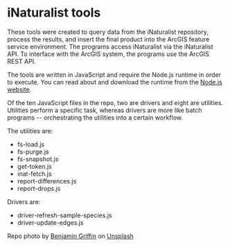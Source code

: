 # iNaturalist tools

These tools were created to query data from the iNaturalist repository, process the results, and insert the final product into the ArcGIS feature service environment.  The programs access iNaturalist via the iNaturalist API.  To interface with the ArcGIS system, the programs use the ArcGIS REST API.

The tools are written in JavaScript and require the Node.js runtime in order to execute.  You can read about and download the runtime from the <a href="https://nodejs.org/en/" target="_blank">Node.js website</a>.

Of the ten JavaScript files in the repo, two are drivers and eight are utilities.  Utilities perform a specific task, whereas drivers are more like batch programs -- orchestrating the utilities into a certain workflow.

The utilities are:

<ul>
    <li>fs-load.js</li>
    <li>fs-purge.js</li>
    <li>fs-snapshot.js</li>
    <li>get-token.js</li>
    <li>inat-fetch.js</li>
    <li>report-differences.js</li>
    <li>report-drops.js</li>
</ul>

Drivers are:

<ul>
    <li>driver-refresh-sample-species.js</li>
    <li>driver-update-edges.js</li>
</ul>

Repo photo by <a href="https://unsplash.com/@benjamingriffinproductions?utm_source=unsplash&utm_medium=referral&utm_content=creditCopyText">Benjamin Griffin</a> on <a href="https://unsplash.com/s/photos/lodgepole-pine?utm_source=unsplash&utm_medium=referral&utm_content=creditCopyText">Unsplash</a>
  
